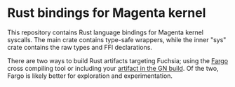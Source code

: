 Rust bindings for Magenta kernel
================================

This repository contains Rust language bindings for Magenta kernel syscalls. The
main crate contains type-safe wrappers, while the inner "sys" crate contains the
raw types and FFI declarations.

There are two ways to build Rust artifacts targeting Fuchsia; using the
[Fargo](https://fuchsia.googlesource.com/fargo/) cross compiling tool or
including your [artifact in the GN
build](https://fuchsia.googlesource.com/docs/+/master/rust.md). Of the two,
Fargo is likely better for exploration and experimentation.
